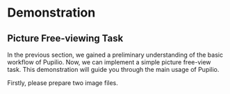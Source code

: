 # Demonstration

## Picture Free-viewing Task

In the previous section, we gained a preliminary understanding of the basic workflow of Pupilio. Now, we can implement a simple picture free-view task. This demonstration will guide you through the main usage of Pupilio.

Firstly, please prepare two image files. 